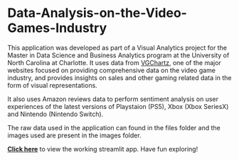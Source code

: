 # Data-Analysis-on-the-Video-Games-Industry

This application was developed as part of a Visual Analytics project for the Master in Data Science and Business Analytics program at the University of North Carolina at Charlotte. It uses data from [VGChartz](https://www.vgchartz.com/), one of the major websites focused on providing comprehensive data on the video game industry, and provides insights on sales and other gaming related data in the form of visual representations. 

It also uses Amazon reviews data to perform sentiment analysis on user experiences of the latest versions of Playstaion (PS5), Xbox (Xbox SeriesX) and Nintendo (Nintendo Switch).

The raw data used in the application can found in the files folder and the images used are present in the images folder.

[**Click here**](http://localhost:8501/) to view the working streamlit app. Have fun exploring!

